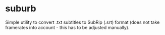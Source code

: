 suburb
=======

Simple utility to convert .txt subtitles to SubRip (.srt) format (does not take framerates into account - this has to be adjusted manually).
